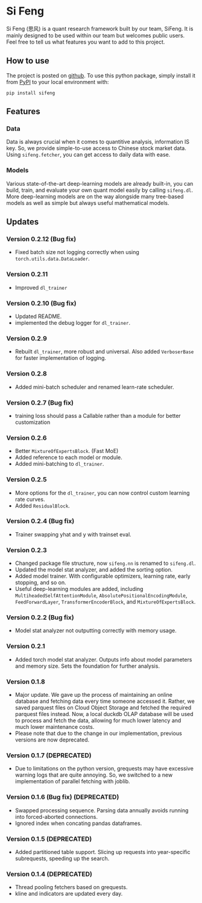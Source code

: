 # Si Feng

Si Feng (思风) is a quant research framework built by our team, SiFeng. It is mainly designed to be used within our team but welcomes public users. Feel free to tell us what features you want to add to this project.

## How to use

The project is posted on [github](https://github.com/zty200489/sifeng). To use this python package, simply install it from [PyPI](https://pypi.org/project/sifeng/) to your local environment with:

```console
pip install sifeng
```

## Features

### Data

Data is always crucial when it comes to quantitive analysis, information IS key. So, we provide simple-to-use access to Chinese stock market data. Using `sifeng.fetcher`, you can get access to daily data with ease.

### Models

Various state-of-the-art deep-learning models are already built-in, you can build, train, and evaluate your own quant model easily by calling `sifeng.dl`. More deep-learning models are on the way alongside many tree-based models as well as simple but always useful mathematical models.

## Updates

### Version 0.2.12 (Bug fix)

- Fixed batch size not logging correctly when using `torch.utils.data.DataLoader`.

### Version 0.2.11

- Improved `dl_trainer`

### Version 0.2.10 (Bug fix)

- Updated README.
- implemented the debug logger for `dl_trainer`.

### Version 0.2.9

- Rebuilt `dl_trainer`, more robust and universal. Also added `VerboserBase` for faster implementation of logging.

### Version 0.2.8

- Added mini-batch scheduler and renamed learn-rate scheduler.

### Version 0.2.7 (Bug fix)

- training loss should pass a Callable rather than a module for better customization

### Version 0.2.6

- Better `MixtureOfExpertsBlock`. (Fast MoE)
- Added reference to each model or module.
- Added mini-batching to `dl_trainer`.

### Version 0.2.5

- More options for the `dl_trainer`, you can now control custom learning rate curves.
- Added `ResidualBlock`.

### Version 0.2.4 (Bug fix)

- Trainer swapping yhat and y with trainset eval.

### Version 0.2.3

- Changed package file structure, now `sifeng.nn` is renamed to `sifeng.dl`.
- Updated the model stat analyzer, and added the sorting option.
- Added model trainer. With configurable optimizers, learning rate, early stopping, and so on.
- Useful deep-learning modules are added, including `MultiheadedSelfAttentionModule`, `AbsolutePositionalEncodingModule`, `FeedForwardLayer`, `TransformerEncoderBlock`, and `MixtureOfExpertsBlock`.

### Version 0.2.2 (Bug fix)

- Model stat analyzer not outputting correctly with memory usage.

### Version 0.2.1
- Added torch model stat analyzer. Outputs info about model parameters and memory size. Sets the foundation for further analysis.

### Version 0.1.8

- Major update. We gave up the process of maintaining an online database and fetching data every time someone accessed it. Rather, we saved parquest files on Cloud Object Storage and fetched the required parquest files instead. Now, a local duckdb OLAP database will be used to process and fetch the data, allowing for much lower latency and much lower maintenance costs.
- Please note that due to the change in our implementation, previous versions are now deprecated.

### Version 0.1.7 (DEPRECATED)

- Due to limitations on the python version, grequests may have excessive warning logs that are quite annoying. So, we switched to a new implementation of parallel fetching with joblib.

### Version 0.1.6  (Bug fix) (DEPRECATED)

- Swapped processing sequence. Parsing data annually avoids running into forced-aborted connections.
- Ignored index when concating pandas dataframes.

### Version 0.1.5 (DEPRECATED)

- Added partitioned table support. Slicing up requests into year-specific subrequests, speeding up the search.

### Version 0.1.4 (DEPRECATED)

- Thread pooling fetchers based on grequests.
- kline and indicators are updated every day.

